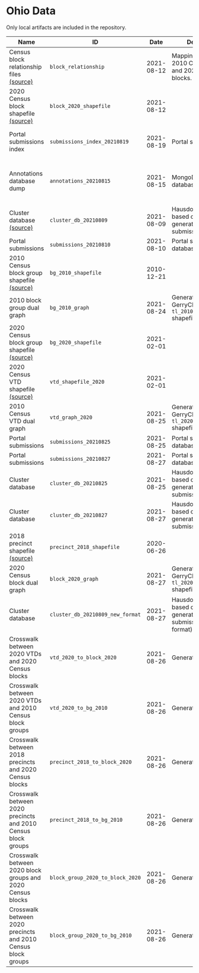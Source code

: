# Ohio Data

Only local artifacts are included in the repository.

| Name | ID | Date | Description | Author(s) | References | Type | Local? | Path |
|------|----|------|-------------|-----------|------------|------|--------|------|
| Census block relationship files [(source)](https://www2.census.gov/geo/docs/maps-data/data/rel2020/t10t20/TAB2010_TAB2020_ST39.zip) | `block_relationship` | 2021-08-12 | Mappings between 2010 Census blocks and 2020 Census blocks. | United States Census Bureau | [U.S. Census relationship files](https://www.census.gov/geographies/reference-files/time-series/geo/relationship-files.html) | `table` | ❌ | `tab2010_tab2020_st39_oh.txt` |
| 2020 Census block shapefile [(source)](https://www2.census.gov/geo/tiger/TIGER2020/TABBLOCK20/tl_2020_39_tabblock20.zip) | `block_2020_shapefile` | 2021-08-12 |  | United States Census Bureau | [U.S. Census TIGER/Line shapefiles](https://www.census.gov/geographies/mapping-files/time-series/geo/tiger-line-file.html) | `shapefile_zip` | ❌ | `tl_2020_39_tabblock20` |
| Portal submissions index | `submissions_index_20210819` | 2021-08-19 | Portal submissions | Parker Rule | [OCRC Public Comment Portal](https://portal.ohio-mapping.org/) | `json` | ✅ | `oh_submissions_index_20210819.json` |
| Annotations database dump | `annotations_20210815` | 2021-08-15 | MongoDB annotations database dump. | MGGG annotators, Maxwell Fan, Parker Rule |  | `json` | ✅ | `OH_dump_20210815.jsonl` |
| Cluster database [(source)](https://drive.google.com/uc?id=11gJ2odN1rBA9uXGxmmvJuWQXEKiH2ZSe) | `cluster_db_20210809` | 2021-08-09 | Hausdorff distance-based clusters generated on COI submissions. | Parker Edwards, Ari Stern |  | `pickle` | ❌ | `oh_cluster_db_20210809.pkl` |
| Portal submissions | `submissions_20210810` | 2021-08-10 | Portal submissions database dump. | Robbie Veglahn |  | `table` | ✅ | `OHCumulativeAug10.csv` |
| 2010 Census block group shapefile [(source)](https://www2.census.gov/geo/tiger/TIGER2010/BG/2010/tl_2010_39_bg10.zip) | `bg_2010_shapefile` | 2010-12-21 |  | United States Census Bureau | [U.S. Census TIGER/Line shapefiles](https://www.census.gov/geographies/mapping-files/time-series/geo/tiger-line-file.html) | `shapefile_zip` | ❌ | `tl_2010_39_bg10` |
| 2010 block group dual graph | `bg_2010_graph` | 2021-08-24 | Generated with GerryChain from `tl_2010_39_bg10` shapefile. | Parker Rule |  | `json` | ✅ | `tl_2010_39_bg10.json` |
| 2020 Census block group shapefile [(source)](https://www2.census.gov/geo/tiger/TIGER2020/BG/tl_2020_39_bg.zip) | `bg_2020_shapefile` | 2021-02-01 |  | United States Census Bureau | [U.S. Census TIGER/Line shapefiles](https://www.census.gov/geographies/mapping-files/time-series/geo/tiger-line-file.html) | `shapefile_zip` | ❌ | `tl_2020_39_bg` |
| 2020 Census VTD shapefile [(source)](https://www2.census.gov/geo/tiger/TIGER2020PL/STATE/39_OHIO/39/tl_2020_39_vtd20.zip) | `vtd_shapefile_2020` | 2021-02-01 |  | United States Census Bureau | [U.S. Census TIGER/Line shapefiles](https://www.census.gov/geographies/mapping-files/time-series/geo/tiger-line-file.html) | `shapefile_zip` | ❌ | `tl_2020_39_vtd20` |
| 2010 Census VTD dual graph | `vtd_graph_2020` | 2021-08-25 | Generated with GerryChain from `tl_2020_39_vtd20` shapefile. | Parker Rule |  | `json` | ✅ | `tl_2020_39_vtd20.json` |
| Portal submissions | `submissions_20210825` | 2021-08-25 | Portal submissions database dump. | Parker Rule |  | `table` | ✅ | `oh_submissions_20210825.csv` |
| Portal submissions | `submissions_20210827` | 2021-08-27 | Portal submissions database dump. | Parker Rule |  | `table` | ✅ | `oh_submissions_20210827.csv` |
| Cluster database | `cluster_db_20210825` | 2021-08-25 | Hausdorff distance-based clusters generated on COI submissions. | Parker Rule |  | `pickle` | ✅ | `oh_cluster_db_20210825.pkl` |
| Cluster database | `cluster_db_20210827` | 2021-08-27 | Hausdorff distance-based clusters generated on COI submissions. | Parker Rule |  | `pickle` | ✅ | `oh_cluster_db_20210827.pkl` |
| 2018 precinct shapefile [(source)](https://raw.githubusercontent.com/mggg-states/OH-shapefiles/e523226fb9d90c589b698b9e8720c2e4c3b22fc0/OH_precincts.zip) | `precinct_2018_shapefile` | 2020-06-26 |  | MGGG | [mggg-states repository](https://github.com/mggg-states/OH-shapefiles) | `shapefile_zip` | ❌ | `OH_precincts` |
| 2020 Census block dual graph | `block_2020_graph` | 2021-08-27 | Generated with GerryChain from `tl_2020_39_tabblock20` shapefile. | Parker Rule |  | `json` | ✅ | `tl_2020_39_tabblock20.json` |
| Cluster database | `cluster_db_20210809_new_format` | 2021-08-27 | Hausdorff distance-based clusters generated on COI submissions (new format). | Parker Edwards, Parker Rule, Ari Stern |  | `pickle` | ✅ | `oh_cluster_db_20210809_new_format.pkl` |
| Crosswalk between 2020 VTDs and 2020 Census blocks | `vtd_2020_to_block_2020` | 2021-08-26 | Generated with maup. | Parker Rule |  | `json` | ✅ | `oh_2020_vtds_to_2020_blocks.json` |
| Crosswalk between 2020 VTDs and 2010 Census block groups | `vtd_2020_to_bg_2010` | 2021-08-26 | Generated with maup. | Parker Rule |  | `json` | ✅ | `oh_2020_vtds_to_2010_block_groups.json` |
| Crosswalk between 2018 precincts and 2020 Census blocks | `precinct_2018_to_block_2020` | 2021-08-26 | Generated with maup. | Parker Rule |  | `json` | ✅ | `oh_2018_precincts_to_2020_blocks.json` |
| Crosswalk between 2020 precincts and 2010 Census block groups | `precinct_2018_to_bg_2010` | 2021-08-26 | Generated with maup. | Parker Rule |  | `json` | ✅ | `oh_2018_precincts_to_2010_block_groups.json` |
| Crosswalk between 2020 block groups and 2020 Census blocks | `block_group_2020_to_block_2020` | 2021-08-26 | Generated with maup. | Parker Rule |  | `json` | ✅ | `oh_2020_block_groups_to_2020_blocks.json` |
| Crosswalk between 2020 precincts and 2010 Census block groups | `block_group_2020_to_bg_2010` | 2021-08-26 | Generated with maup. | Parker Rule |  | `json` | ✅ | `oh_2020_block_groups_to_2010_block_groups.json` |
